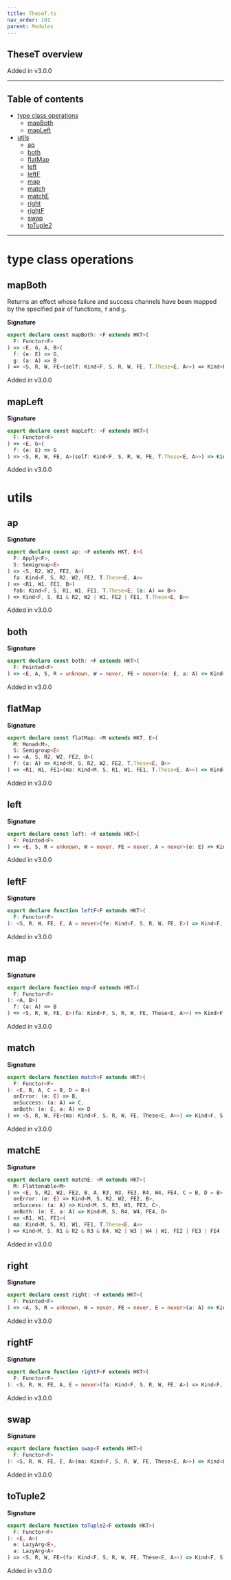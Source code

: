```yaml
---
title: TheseT.ts
nav_order: 101
parent: Modules
---
```


## TheseT overview

Added in v3.0.0

---

<h2 class="text-delta">Table of contents</h2>

- [type class operations](#type-class-operations)
  - [mapBoth](#mapboth)
  - [mapLeft](#mapleft)
- [utils](#utils)
  - [ap](#ap)
  - [both](#both)
  - [flatMap](#flatmap)
  - [left](#left)
  - [leftF](#leftf)
  - [map](#map)
  - [match](#match)
  - [matchE](#matche)
  - [right](#right)
  - [rightF](#rightf)
  - [swap](#swap)
  - [toTuple2](#totuple2)

---

# type class operations

## mapBoth

Returns an effect whose failure and success channels have been mapped by
the specified pair of functions, `f` and `g`.

**Signature**

```ts
export declare const mapBoth: <F extends HKT>(
  F: Functor<F>
) => <E, G, A, B>(
  f: (e: E) => G,
  g: (a: A) => B
) => <S, R, W, FE>(self: Kind<F, S, R, W, FE, T.These<E, A>>) => Kind<F, S, R, W, FE, T.These<G, B>>
```

Added in v3.0.0

## mapLeft

**Signature**

```ts
export declare const mapLeft: <F extends HKT>(
  F: Functor<F>
) => <E, G>(
  f: (e: E) => G
) => <S, R, W, FE, A>(self: Kind<F, S, R, W, FE, T.These<E, A>>) => Kind<F, S, R, W, FE, T.These<G, A>>
```

Added in v3.0.0

# utils

## ap

**Signature**

```ts
export declare const ap: <F extends HKT, E>(
  F: Apply<F>,
  S: Semigroup<E>
) => <S, R2, W2, FE2, A>(
  fa: Kind<F, S, R2, W2, FE2, T.These<E, A>>
) => <R1, W1, FE1, B>(
  fab: Kind<F, S, R1, W1, FE1, T.These<E, (a: A) => B>>
) => Kind<F, S, R1 & R2, W2 | W1, FE2 | FE1, T.These<E, B>>
```

Added in v3.0.0

## both

**Signature**

```ts
export declare const both: <F extends HKT>(
  F: Pointed<F>
) => <E, A, S, R = unknown, W = never, FE = never>(e: E, a: A) => Kind<F, S, R, W, FE, T.These<E, A>>
```

Added in v3.0.0

## flatMap

**Signature**

```ts
export declare const flatMap: <M extends HKT, E>(
  M: Monad<M>,
  S: Semigroup<E>
) => <A, S, R2, W2, FE2, B>(
  f: (a: A) => Kind<M, S, R2, W2, FE2, T.These<E, B>>
) => <R1, W1, FE1>(ma: Kind<M, S, R1, W1, FE1, T.These<E, A>>) => Kind<M, S, R1 & R2, W2 | W1, FE2 | FE1, T.These<E, B>>
```

Added in v3.0.0

## left

**Signature**

```ts
export declare const left: <F extends HKT>(
  F: Pointed<F>
) => <E, S, R = unknown, W = never, FE = never, A = never>(e: E) => Kind<F, S, R, W, FE, T.These<E, A>>
```

Added in v3.0.0

## leftF

**Signature**

```ts
export declare function leftF<F extends HKT>(
  F: Functor<F>
): <S, R, W, FE, E, A = never>(fe: Kind<F, S, R, W, FE, E>) => Kind<F, S, R, W, FE, These<E, A>>
```

Added in v3.0.0

## map

**Signature**

```ts
export declare function map<F extends HKT>(
  F: Functor<F>
): <A, B>(
  f: (a: A) => B
) => <S, R, W, FE, E>(fa: Kind<F, S, R, W, FE, These<E, A>>) => Kind<F, S, R, W, FE, These<E, B>>
```

Added in v3.0.0

## match

**Signature**

```ts
export declare function match<F extends HKT>(
  F: Functor<F>
): <E, B, A, C = B, D = B>(
  onError: (e: E) => B,
  onSuccess: (a: A) => C,
  onBoth: (e: E, a: A) => D
) => <S, R, W, FE>(ma: Kind<F, S, R, W, FE, These<E, A>>) => Kind<F, S, R, W, FE, B | C | D>
```

Added in v3.0.0

## matchE

**Signature**

```ts
export declare const matchE: <M extends HKT>(
  M: Flattenable<M>
) => <E, S, R2, W2, FE2, B, A, R3, W3, FE3, R4, W4, FE4, C = B, D = B>(
  onError: (e: E) => Kind<M, S, R2, W2, FE2, B>,
  onSuccess: (a: A) => Kind<M, S, R3, W3, FE3, C>,
  onBoth: (e: E, a: A) => Kind<M, S, R4, W4, FE4, D>
) => <R1, W1, FE1>(
  ma: Kind<M, S, R1, W1, FE1, T.These<E, A>>
) => Kind<M, S, R1 & R2 & R3 & R4, W2 | W3 | W4 | W1, FE2 | FE3 | FE4 | FE1, B | C | D>
```

Added in v3.0.0

## right

**Signature**

```ts
export declare const right: <F extends HKT>(
  F: Pointed<F>
) => <A, S, R = unknown, W = never, FE = never, E = never>(a: A) => Kind<F, S, R, W, FE, T.These<E, A>>
```

Added in v3.0.0

## rightF

**Signature**

```ts
export declare function rightF<F extends HKT>(
  F: Functor<F>
): <S, R, W, FE, A, E = never>(fa: Kind<F, S, R, W, FE, A>) => Kind<F, S, R, W, FE, These<E, A>>
```

Added in v3.0.0

## swap

**Signature**

```ts
export declare function swap<F extends HKT>(
  F: Functor<F>
): <S, R, W, FE, E, A>(ma: Kind<F, S, R, W, FE, These<E, A>>) => Kind<F, S, R, W, FE, These<A, E>>
```

Added in v3.0.0

## toTuple2

**Signature**

```ts
export declare function toTuple2<F extends HKT>(
  F: Functor<F>
): <E, A>(
  e: LazyArg<E>,
  a: LazyArg<A>
) => <S, R, W, FE>(fa: Kind<F, S, R, W, FE, These<E, A>>) => Kind<F, S, R, W, FE, readonly [E, A]>
```

Added in v3.0.0
